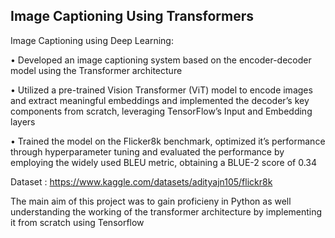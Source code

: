 ## Image Captioning Using Transformers
Image Captioning using Deep Learning: 

• Developed an image captioning system based on the encoder-decoder model using the Transformer architecture


• Utilized a pre-trained Vision Transformer (ViT) model to encode images and extract meaningful embeddings and
implemented the decoder’s key components from scratch, leveraging TensorFlow’s Input and Embedding layers


• Trained the model on the Flicker8k benchmark, optimized it’s performance through hyperparameter tuning and
evaluated the performance by employing the widely used BLEU metric, obtaining a BLUE-2 score of 0.34

Dataset : https://www.kaggle.com/datasets/adityajn105/flickr8k

The main aim of this project was to gain proficieny in Python as well understanding the working of the transformer architecture by implementing it from scratch using Tensorflow
